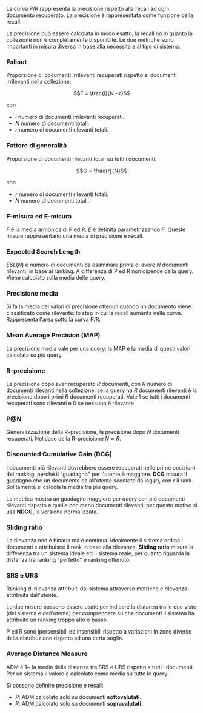 La curva P/R rappresenta la precisione rispetto alla recall ad ogni documento recuperato. La precisione è rappresentata come funzione della recall.

La precisione può essere calcolata in modo esatto, la recall no in quanto la collezione non è completamente disponibile. 
Le due metriche sono importanti in misura diversa in base alla necessita e al tipo di sistema.

### Fallout
Proporzione di documenti irrilevanti recuperati rispetto ai documenti irrilevanti nella collezione.

$$F = \frac{i}{N - r}$$

con
- $i$ numero di documenti irrilevanti recuperati.
- $N$ numero di documenti totali.
- $r$ numero di documenti rilevanti totali.

### Fattore di generalità 
Proporzione di documenti rilevanti totali su tutti i documenti.

$$G = \frac{r}{N}$$

con
- $r$ numero di documenti rilevanti totali.
- $N$ numero di documenti totali.

### F-misura ed E-misura
$F$ è la media armonica di P ed R. $E$ è definita parametrizzando $F$. Queste misure rappresentano una media di precisione e recall.

### Expected Search Length
$ESL(N)$ è numero di documenti da esaminare prima di avere $N$ documenti rilevanti, in base al ranking. A differenza di P ed R non dipende dalla query. 
Viene calcolato sulla media delle query.

### Precisione media
Si fa la media dei valori di precisione ottenuti quando un documento viene classificato come rilevante: lo step in cui la recall aumenta nella curva. Rappresenta l'area sotto la curva P/R.

### Mean Average Precision (MAP)
La precisione media vale per una query, la MAP è la media di questi valori calcolata su più query.

### R-precisione
La precisione dopo aver recuperato $R$ documenti, con $R$ numero di documenti rilevanti nella collezione: se la query ha $R$ documenti rilevanti è la precisione dopo i primi $R$ documenti recuperati. Vale 1 se tutti i documenti recuperati sono rilevanti e 0 se nessuno è rilevante.

### P@N
Generalizzazione della R-precisione, la precisione dopo $N$ documenti recuperati. Nel caso della R-precisione $N=R$.

### Discounted Cumulative Gain (DCG)
I documenti più rilevanti dovrebbero essere recuperati nelle prime posizioni del ranking, perché il "guadagno" per l'utente è maggiore.
**DCG** misura il guadagno che un documento da all'utente *scontato* da $\log(r)$, con $r$ il rank. Solitamente si calcola la media tra più query.

La metrica mostra un guadagno maggiore per query con più documenti rilevanti rispetto a quelle con meno documenti rilevanti: per questo motivo si usa **NDCG**, la versione normalizzata.

### Sliding ratio
La rilevanza non è binaria ma è continua. Idealmente il sistema ordina i documenti e attribuisce il rank in base alla rilevanza. **Sliding ratio** misura la differenza tra un sistema ideale ed il sistema reale, per quanto riguarda la distanza tra ranking "perfetto" e ranking ottenuto.

### SRS e URS
Ranking di rilevanza attribuiti dal sistema attraverso metriche e rilevanza attribuita dall'utente.

Le due misure possono essere usate per indicare la distanza tra le due viste (del sistema e dell'utente) per comprendere su che documenti il sistema ha attribuito un ranking troppo alto o basso.

P ed R sono ipersensibili ed insensibili rispetto a variazioni in zone diverse della distribuzione rispetto ad una certa soglia.

### Average Distance Measure
ADM è $1 -$ la media della distanza tra SRS e URS rispetto a tutti i documenti. Per un sistema il valore è calcolato come media su tutte le query.

Si possono definire precisione e recall:

- $P$: ADM calcolato solo su documenti **sottovalutati**.
- $R$: ADM calcolato solo su documenti **sopravalutati**.